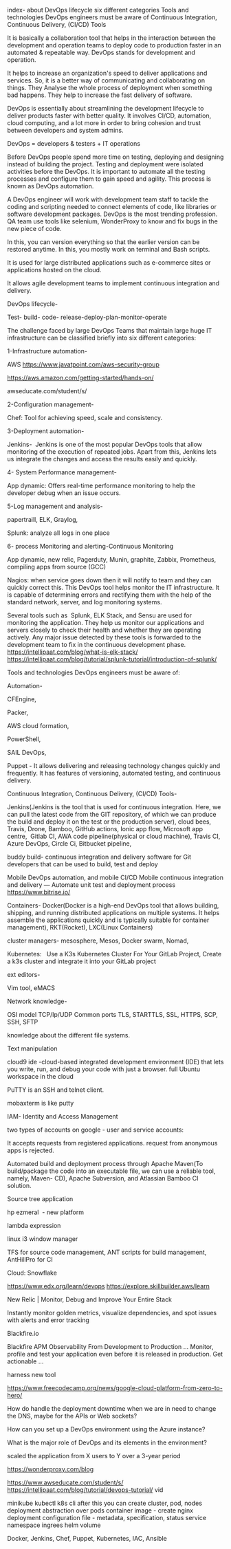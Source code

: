 index-
about
DevOps lifecycle
six different categories
Tools and technologies DevOps engineers must be aware of
Continuous Integration, Continuous Delivery, (CI/CD) Tools

It is basically a collaboration tool that helps in the interaction between the development and operation teams to deploy code to production faster in an automated & repeatable way. DevOps stands for development and operation.

It helps to increase an organization's speed to deliver applications and services. So, it is a better way of communicating and collaborating on things. They Analyse the whole process of deployment when something bad happens. They help to increase the fast delivery of software.

DevOps is essentially about streamlining the development lifecycle to deliver products faster with better quality. It involves CI/CD, automation, cloud computing, and a lot more in order to bring cohesion and trust between developers and system admins.

DevOps = developers & testers + IT operations

Before DevOps people spend more time on testing, deploying and designing instead of building the project. Testing and deployment were isolated activities before the DevOps. It is important to automate all the testing processes and configure them to gain speed and agility. This process is known as DevOps automation.

A DevOps engineer will work with development team staff to tackle the coding and scripting needed to connect elements of code, like libraries or software development packages. DevOps is the most trending profession. QA team use tools like selenium, WonderProxy to know and fix bugs in the new piece of code.

In this, you can version everything so that the earlier version can be restored anytime. In this, you mostly work on terminal and Bash scripts.

It is used for large distributed applications such as e-commerce sites or applications hosted on the cloud.

It allows agile development teams to implement continuous integration and delivery.  

DevOps lifecycle-

Test- build- code- release-deploy-plan-monitor-operate

The challenge faced by large DevOps Teams that maintain large huge IT infrastructure can be classified briefly into six different categories:

1-Infrastructure automation-

AWS  https://www.javatpoint.com/aws-security-group   

https://aws.amazon.com/getting-started/hands-on/

awseducate.com/student/s/

2-Configuration management-

Chef: Tool for achieving speed, scale and consistency.

3-Deployment automation-

Jenkins-  Jenkins is one of the most popular DevOps tools that allow monitoring of the execution of repeated jobs. Apart from this, Jenkins lets us integrate the changes and access the results easily and quickly.

4- System Performance management-

App dynamic: Offers real-time performance monitoring to help the developer debug when an issue occurs.

5-Log management and analysis-

papertraill, ELK, Graylog, 

Splunk: analyze all logs in one place

6- process Monitoring and alerting-Continuous Monitoring

App dynamic, new relic, Pagerduty, Munin, graphite, Zabbix, Prometheus, compiling apps from source (GCC)

Nagios: when service goes down then it will notify to team and they can quickly correct this. This DevOps tool helps monitor the IT infrastructure. It is capable of determining errors and rectifying them with the help of the standard network, server, and log monitoring systems.

Several tools such as  Splunk, ELK Stack, and Sensu are used for monitoring the application. They help us monitor our applications and servers closely to check their health and whether they are operating actively. Any major issue detected by these tools is forwarded to the development team to fix in the continuous development phase.
https://intellipaat.com/blog/what-is-elk-stack/
https://intellipaat.com/blog/tutorial/splunk-tutorial/introduction-of-splunk/

Tools and technologies DevOps engineers must be aware of:

Automation-

CFEngine,

Packer,

AWS cloud formation,

PowerShell,

SAIL DevOps,

Puppet - It allows delivering and releasing technology changes quickly and frequently. It has features of versioning, automated testing, and continuous delivery.

Continuous Integration, Continuous Delivery, (CI/CD) Tools-

Jenkins(Jenkins is the tool that is used for continuous integration. Here, we can pull the latest code from the GIT repository, of which we can produce the build and deploy it on the test or the production server), cloud bees, Travis, Drone, Bamboo, GitHub actions, Ionic app flow, Microsoft app centre,  Gitlab CI, AWA code pipeline(physical or cloud machine), Travis CI, Azure DevOps, Circle Ci, Bitbucket pipeline,

buddy build- continuous integration and delivery software for Git developers that can be used to build, test and deploy

Mobile DevOps automation, and mobile CI/CD
Mobile continuous integration and delivery — Automate unit test and deployment process
https://www.bitrise.io/

Containers- Docker(Docker is a high-end DevOps tool that allows building, shipping, and running distributed applications on multiple systems. It helps assemble the applications quickly and is typically suitable for container management), RKT(Rocket), LXC(Linux Containers)

cluster managers- mesosphere, Mesos, Docker swarm, Nomad, 

Kubernetes:   Use a K3s Kubernetes Cluster For Your GitLab Project, Create a k3s cluster and integrate it into your GitLab project 

ext editors-

Vim tool, eMACS

Network knowledge-

OSI model TCP/Ip/UDP Common ports TLS, STARTTLS, SSL, HTTPS, SCP, SSH, SFTP

knowledge about the different file systems.

Text manipulation

cloud9 ide -cloud-based integrated development environment (IDE) that lets you write, run, and debug your code with just a browser. full Ubuntu workspace in the cloud

PuTTY is an SSH and telnet client.

mobaxterm is like putty

IAM- Identity and Access Management

two types of accounts on google - user and service accounts:

It accepts requests from registered applications. request from anonymous apps is rejected.

Automated build and deployment process through Apache Maven(To build/package the code into an executable file, we can use a reliable tool, namely, Maven- CD), Apache Subversion, and Atlassian Bamboo CI solution.

Source tree application

hp ezmeral  - new platform

lambda expression

linux i3 window manager

TFS for source code management, ANT scripts for build management, AntHillPro for CI

Cloud: Snowflake

https://www.edx.org/learn/devops
https://explore.skillbuilder.aws/learn

New Relic | Monitor, Debug and Improve Your Entire Stack

Instantly monitor golden metrics, visualize dependencies, and spot issues with alerts and error tracking

Blackfire.io

Blackfire APM Observability From Development to Production ... Monitor, profile and test your application even before it is released in production. Get actionable ...

harness new tool

https://www.freecodecamp.org/news/google-cloud-platform-from-zero-to-hero/

How do handle the deployment downtime when we are in need to change the DNS, maybe for the APIs or Web sockets?

How can you set up a DevOps environment using the Azure instance?

What is the major role of DevOps and its elements in the environment?

scaled the application from X users to Y over a 3-year period

https://wonderproxy.com/blog

https://www.awseducate.com/student/s/
https://intellipaat.com/blog/tutorial/devops-tutorial/  vid

minikube
kubectl
k8s cli
after this you can create cluster, pod, nodes
deployment abstraction over pods
container image - create
nginx deployment
configuration file - metadata, specification, status
service
namespace
ingrees
helm
volume

Docker, Jenkins, Chef, Puppet, Kubernetes, IAC, Ansible